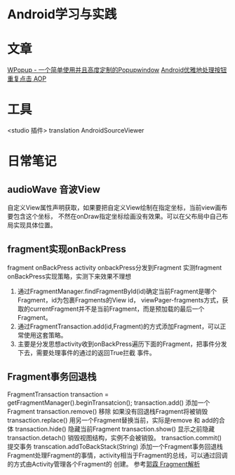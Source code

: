 # Android学习与实践

# 文章
[WPopup - 一个简单使用并且高度定制的Popupwindow](http://www.wanandroid.com/blog/show/23401)
[Android优雅地处理按钮重复点击 AOP](https://www.jianshu.com/p/7b35eb8d0d3)

# 工具    
<studio 插件> translation AndroidSourceViewer

# 日常笔记
## audioWave 音波View
自定义View属性声明获取，如果要把自定义View绘制在指定坐标，当前view画布要包含这个坐标，
不然在onDraw指定坐标绘画没有效果。可以在父布局中自己布局实现具体位置。
## fragment实现onBackPress
fragment onBackPress activity onbackPress分发到Fragment
实测fragment onBackPress实现策略，实测下来效果不理想
1. 通过FragmentManager.findFragmentById(id)确定当前Fragment是哪个Fragment，id为包裹Fragments的View id，
viewPager-fragments方式，获取的currentFragment并不是当前Fragment，而是预加载的最后一个Fragment。
2. 通过FragmentTransaction.add(id,Fragment)的方式添加Fragment，可以正常使用这套策略。
3. 主要是分发思想activity收到onBackPress遍历下面的Fragment，把事件分发下去，需要处理事件的通过的返回True拦截
事件。
        
## Fragment事务回退栈
FragmentTransaction transaction = getFragmentManager().beginTransatcion();
transaction.add() 添加一个Fragment
transaction.remove() 移除 如果没有回退栈Fragment将被销毁
transaction.replace() 用另一个Fragment替换当前，实际是remove 和 add的合体
transaction.hide() 隐藏当前Fragment
transaction.show() 显示之前隐藏
transaction.detach() 销毁视图结构，实例不会被销毁。
transaction.commit() 提交事务
transcation.addToBackStack(String) 添加一个Fragment事务回退栈
Fragment处理Fragment的事情，activity相当于Fragment的总线，可以通过回调的方式由Activity管理各个Fragment的
创建。
参考[郭霖 Fragment解析](https://blog.csdn.net/lmj623565791/article/details/37992017)